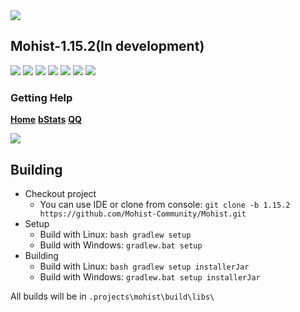 <img src="https://i.loli.net/2020/02/28/vZRHJACadF7rgn5.png">

## Mohist-1.15.2(In development)

[![](https://ci.codemc.org/buildStatus/icon?job=Mohist-Community%2FMohist-1.15.2)](https://ci.codemc.org/job/Mohist-Community/job/Mohist-1.15.2/)
![](https://img.shields.io/github/stars/Mohist-Community/Mohist.svg?label=Stars)
![](https://img.shields.io/github/license/Mohist-Community/Mohist.svg)
[![](https://img.shields.io/badge/Paper-1.15.2-brightgreen.svg?colorB=DC3340)](https://papermc.io/downloads#Paper-1.15.2)
![](https://img.shields.io/badge/OracleJdk-8u251-brightgreen.svg?colorB=469C00)
![](https://img.shields.io/badge/Gradle-5.5.1-brightgreen.svg?colorB=469C00)
![](https://img.shields.io/badge/Gradle-5.5.1-brightgreen.svg?colorB=469C00)

### Getting Help
   [**Home**](https://mohist.red/)
   [**bStats**](https://bstats.org/plugin/bukkit/Mohist)
   [**QQ**](https://jq.qq.com/?_wv=1027&k=5YIRYnH)  
   
   <img src="https://bstats.org/signatures/bukkit/Mohist.svg">
   
Building
------
* Checkout project
  * You can use IDE or clone from console:
  `git clone -b 1.15.2 https://github.com/Mohist-Community/Mohist.git`
* Setup
  * Build with Linux:
  `bash gradlew setup`
  * Build with Windows:
  `gradlew.bat setup `
* Building
  * Build with Linux:
  `bash gradlew setup installerJar`
  * Build with Windows:
  `gradlew.bat setup installerJar `

All builds will be in `.projects\mohist\build\libs\` 
